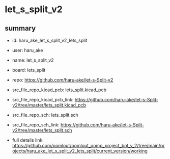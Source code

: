 # let_s_split_v2
 
## summary 
* id: haru_ake_let_s_split_v2_lets_split
* user: haru_ake
* name: let_s_split_v2
* board: lets_split
* repo: https://github.com/haru-ake/let-s-Split-v2
* src_file_repo_kicad_pcb: lets_split.kicad_pcb
* src_file_repo_kicad_pcb_link: https://github.com/haru-ake/let-s-Split-v2/tree/master/lets_split.kicad_pcb


* src_file_repo_sch: lets_split.sch
* src_file_repo_sch_link: https://github.com/haru-ake/let-s-Split-v2/tree/master/lets_split.sch
* full details link: https://github.com/oomlout/oomlout_oomp_project_bot_v_2/tree/main/projects/haru_ake_let_s_split_v2_lets_split/current_version/working  








